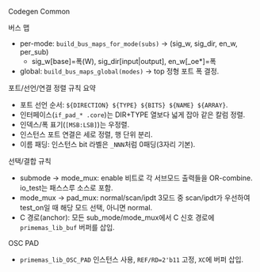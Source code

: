 Codegen Common

버스 맵
- per-mode: `build_bus_maps_for_mode(subs)` → (sig_w, sig_dir, en_w, per_sub)
  - sig_w[base]=폭(W), sig_dir[input|output], en_w[<base>_oe*]=폭
- global: `build_bus_maps_global(modes)` → top 정형 포트 폭 결정.

포트/선언/연결 정렬 규칙 요약
- 포트 선언 순서: `${DIRECTION} ${TYPE} ${BITS} ${NAME} ${ARRAY}`.
- 인터페이스(`if_pad_* .core`)는 DIR+TYPE 열보다 넓게 잡아 같은 칼럼 정렬.
- 인덱스/폭 표기(`[MSB:LSB]`)는 우정렬.
- 인스턴스 포트 연결은 세로 정렬, 행 단위 분리.
- 이름 패딩: 인스턴스 bit 라벨은 `_NNN`처럼 0패딩(3자리 기본).

선택/결합 규칙
- submode → mode_mux: enable 비트로 각 서브모드 출력들을 OR-combine. io_test는 패스스루 소스로 포함.
- mode_mux → pad_mux: normal/scan/ipdt 3모드 중 scan/ipdt가 우선하여 test_on일 때 해당 모드 선택, 아니면 normal.
- C 경로(anchor): 모든 sub_mode/mode_mux에서 C 신호 경로에 `primemas_lib_buf` 버퍼를 삽입.

OSC PAD
- `primemas_lib_OSC_PAD` 인스턴스 사용, `REF/RD=2'b11` 고정, `XC`에 버퍼 삽입.

